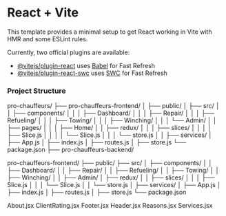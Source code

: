 # React + Vite

This template provides a minimal setup to get React working in Vite with HMR and some ESLint rules.

Currently, two official plugins are available:

- [@vitejs/plugin-react](https://github.com/vitejs/vite-plugin-react/blob/main/packages/plugin-react/README.md) uses [Babel](https://babeljs.io/) for Fast Refresh
- [@vitejs/plugin-react-swc](https://github.com/vitejs/vite-plugin-react-swc) uses [SWC](https://swc.rs/) for Fast Refresh

### Project Structure

pro-chauffeurs/
├── pro-chauffeurs-frontend/
│   ├── public/
│    ├── src/
│    │   ├── components/
│    │   │   ├── Dashboard/
│    │   │   ├── Repair/
│    │   │   ├── Refueling/
│    │   │   ├── Towing/
│    │   │   ├── Winching/
│    │   │   └── Admin/
│    │   ├── pages/
│    │   │   ├── Home/
│    │   ├── redux/
│    │   │   ├── slices/
│    │   │   │   ├── Slice.js
│    │   │   │   └── Slice.js
│    │   │   └── store.js
│    │   ├── services/
    │   ├── App.js
    │   ├── index.js
    │   ├── routes.js
    │   ├── store.js
    └── package.json
├── pro-chauffeurs-backend/

pro-chauffeurs-frontend/
├── public/
├── src/
│   ├── components/
│   │   ├── Dashboard/
│   │   ├── Repair/
│   │   ├── Refueling/
│   │   ├── Towing/
│   │   ├── Winching/
│   │   ├── Admin/
│   ├── redux/
│   │   ├── slices/
│   │   │   ├── Slice.js
│   │   │   └── Slice.js
│   │   └── store.js
│   ├── services/
│   ├── App.js
│   ├── index.js
│   ├── routes.js
│   ├── store.js
└── package.json


About.jsx
ClientRating.jsx
Footer.jsx
Header.jsx
Reasons.jsx
Services.jsx

